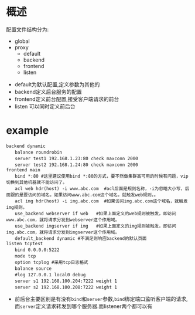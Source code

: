 # 概述

配置文件结构分为:
- global
- proxy
    - default
    - backend
    - frontend
    - listen

* default为默认配置,定义参数为其他的
* backend定义后台服务的配置
* frontend定义前台配置,接受客户端请求的前台
* listen 可以同时定义前后台

# example
``` 
backend dynamic
　　balance roundrobin
　　server test1 192.168.1.23:80 check maxconn 2000
　　server test2 192.168.1.24:80 check maxconn 2000
frontend main
　　bind *:80 #这里建议使用bind *:80的方式，要不然做集群高可用的时候有问题，vip切换到其他机器就不能访问了。
　　acl web hdr(host) -i www.abc.com  #acl后面是规则名称，-i为忽略大小写，后面跟的是要访问的域名，如果访问www.abc.com这个域名，就触发web规则，。
　　acl img hdr(host) -i img.abc.com  #如果访问img.abc.com这个域名，就触发img规则。
　　use_backend webserver if web   #如果上面定义的web规则被触发，即访问www.abc.com，就将请求分发到webserver这个作用域。
　　use_backend imgserver if img   #如果上面定义的img规则被触发，即访问img.abc.com，就将请求分发到imgserver这个作用域。
　　default_backend dynamic #不满足则响应backend的默认页面
listen tcptest
　　bind 0.0.0.0:5222
　　mode tcp
　　option tcplog #采用tcp日志格式
　　balance source
　　#log 127.0.0.1 local0 debug
　　server s1 192.168.100.204:7222 weight 1
　　server s2 192.168.100.208:7222 weight 1
```
* 前后台主要区别是有没有`bind`和`server`参数,`bind`绑定端口监听客户端的请求,而`server`定义请求转发到哪个服务器.而listener两个都可以有